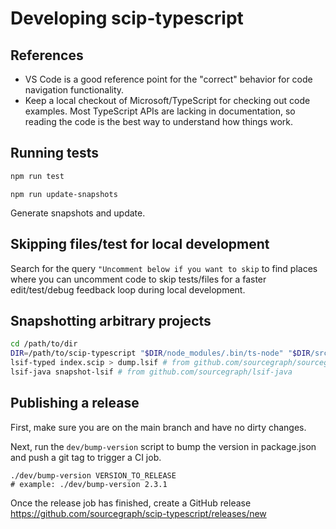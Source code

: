 # Developing scip-typescript

## References

- VS Code is a good reference point for the "correct" behavior
  for code navigation functionality.
- Keep a local checkout of Microsoft/TypeScript for checking out code examples.
  Most TypeScript APIs are lacking in documentation,
  so reading the code is the best way to understand how things work.

## Running tests

```sh
npm run test
```

```
npm run update-snapshots
```

Generate snapshots and update.

## Skipping files/test for local development

Search for the query `"Uncomment below if you want to skip` to find places where
you can uncomment code to skip tests/files for a faster edit/test/debug feedback
loop during local development.

## Snapshotting arbitrary projects

```sh
cd /path/to/dir
DIR=/path/to/scip-typescript "$DIR/node_modules/.bin/ts-node" "$DIR/src/main.ts" index # add --yarn-workspaces if applicable
lsif-typed index.scip > dump.lsif # from github.com/sourcegraph/sourcegraph/lib/codeintel/tools/lsif-typed
lsif-java snapshot-lsif # from github.com/sourcegraph/lsif-java
```

## Publishing a release

First, make sure you are on the main branch and have no dirty changes.

Next, run the `dev/bump-version` script to bump the version in package.json and
push a git tag to trigger a CI job.

```
./dev/bump-version VERSION_TO_RELEASE
# example: ./dev/bump-version 2.3.1
```

Once the release job has finished, create a GitHub release
https://github.com/sourcegraph/scip-typescript/releases/new
